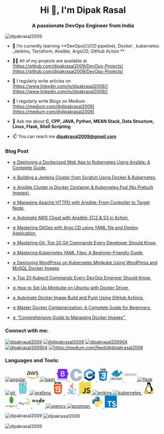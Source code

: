 <h1 align="center">Hi 👋, I'm Dipak Rasal</h1>
<h3 align="center">A passionate DevOps Engineer from India</h3>

<p align="left"> <img src="https://komarev.com/ghpvc/?username=dipakrasal2009&label=Profile%20views&color=0e75b6&style=flat" alt="dipakrasal2009" /> </p>

- 🌱 I’m currently learning **DevOps(CI/CD pipeline), Docker , kubernetes ,Jenkins, Terraform, Ansible, ArgoCD, GitHub Action **
- 👨‍💻 All of my projects are available at [https://github.com/dipakrasal2009/DevOps-Projects](https://github.com/dipakrasal2009/DevOps-Projects)

- 📝 I regularly write articles on [https://www.linkedin.com/in/dipakrasal2009/](https://www.linkedin.com/in/dipakrasal2009/)

- 📝 I regularly write Blogs on Medium .[https://medium.com/@dipakrasal2009](https://medium.com/@dipakrasal2009)

- 💬 Ask me about **C, CPP, JAVA, Python, MEAN Stack, Data Structure, Linux, Flask, Shell Scripting**

- 📫 You can reach me **dipakrasal2009@gmail.com**

### Blog Post

<!-- BLOG-POST-LIST:START -->
- [⎈ Deploying a Dockerized Web App to Kubernetes Using Ansible: A Complete Guide ️](https://medium.com/@dipakrasal2009/deploying-a-dockerized-web-app-to-kubernetes-using-ansible-a-complete-guide-fcd1bbbfe48b)
- [⎈ Building a Jenkins Cluster from Scratch Using Docker & Kubernetes ️](https://medium.com/@dipakrasal2009/project-2-building-a-jenkins-cluster-from-scratch-using-docker-kubernetes-9c3417a442e1)
- [⎈ Ansible Cluster in Docker Container & Kubernetes Pod (No Prebuilt Images) ️](https://medium.com/@dipakrasal2009/ansible-cluster-in-docker-container-kubernetes-pod-no-prebuilt-images-19c8cf3d2e9d)

- [⎈ Managing Apache HTTPD with Ansible: From Controller to Target Node ️](https://medium.com/@dipakrasal2009/managing-apache-httpd-with-ansible-from-controller-to-target-node-95d5fc64df0b)
- [⎈ Automate AWS Cloud with Ansible: EC2 & S3 in Action ️](https://medium.com/@dipakrasal2009/automate-aws-cloud-with-ansible-ec2-s3-in-action-d410ef52793c)
- [⎈ Mastering GitOps with Argo CD using YAML file and Deploy Application ️](https://medium.com/@dipakrasal2009/mastering-gitops-with-argo-cd-using-yaml-file-and-deploy-application-1b77978cefc1)
- [⎈ Mastering Git: Top 20 Git Commands Every Developer Should Know ️](https://medium.com/@dipakrasal2009/mastering-git-top-20-git-commands-every-developer-should-know-504b6bb9c646)
- [⎈ Mastering Kubernetes YAML Files: A Beginner-Friendly Guide ️](https://medium.com/@dipakrasal2009/mastering-kubernetes-yaml-files-a-beginner-friendly-guide-ecabaa723933)
- [⎈ Deploying WordPress on Kubernetes Minikube Using WordPress and MySQL Docker Images ](https://medium.com/@dipakrasal2009/deploying-wordpress-on-kubernetes-minikube-using-wordpress-and-mysql-docker-images-21b170972b34)
- [⎈ Top 20 Kubectl Commands Every DevOps Engineer Should Know ️](https://medium.com/@dipakrasal2009/top-20-kubectl-commands-every-devops-engineer-should-know-857087de3124)
- [⎈ How to Set Up Minikube on Ubuntu with Docker Driver ️](https://medium.com/@dipakrasal2009/how-to-set-up-minikube-on-ubuntu-with-docker-driver-fd6af23c0679)
- [⎈ Automate Docker Image Build and Push Using GitHub Actions ️](https://medium.com/@dipakrasal2009/automate-docker-image-build-and-push-using-github-actions-402b890c698c)
- [⎈ Master Docker Containerization: A Complete Guide for Beginners ️](https://medium.com/@dipakrasal2009/master-docker-containerization-a-complete-guide-for-beginners-b1fce1600e80)
- [⎈ “Comprehensive Guide to Managing Docker Images” ️](https://medium.com/@dipakrasal2009/comprehensive-guide-to-managing-docker-images-a62084e5c78c)

  
<!-- BLOG-POST-LIST:END -->








<!--## - 👋 Hi, I’m Dipak Rasal.
- 👀 I’m interested in learn a new Technology.
- 🌱 I’m currently learning in cloud computing with Full-stack web development at the LinuxWorld Informatics pvt. ltd.  under Mr.Vimal Daga sir mentorship.
- 💞️ Ask mi About C,CPP,JAVA,Data Structure,PHP,JavaScript,Typescript,python,Golang,Angular,Node.js,Express.js,MongoDB,HTML,CSS
- DevOps Tool : Docker
- 📫 You can reach me dipakrasal2009@gmail.com -->

<!---
dipakrasal2009/dipakrasal2009 is a ✨ special ✨ repository because its `README.md` (this file) appears on your GitHub profile.
You can click the Preview link to take a look at your changes.
--->





<!--https://www.kaggle.com/spscientist/students-performance-inexams? select-StudentsPerformance.csv)-->



<h3 align="left">Connect with me:</h3>
<p align="left">
<a href="https://linkedin.com/in/dipakrasal2009" target="blank"><img align="center" src="https://raw.githubusercontent.com/rahuldkjain/github-profile-readme-generator/master/src/images/icons/Social/linked-in-alt.svg" alt="dipakrasal2009" height="30" width="40" /></a>
<a href="https://medium.com/@dipakrasal2009" target="blank"><img align="center" src="https://raw.githubusercontent.com/rahuldkjain/github-profile-readme-generator/master/src/images/icons/Social/medium.svg" alt="@dipakrasal2009" height="30" width="40" /></a>
<a href="https://www.hackerrank.com/dipakrasal200904" target="blank"><img align="center" src="https://raw.githubusercontent.com/rahuldkjain/github-profile-readme-generator/master/src/images/icons/Social/hackerrank.svg" alt="dipakrasal200904" height="30" width="40" /></a>
<a href="https://www.leetcode.com/dipakrasal200904" target="blank"><img align="center" src="https://raw.githubusercontent.com/rahuldkjain/github-profile-readme-generator/master/src/images/icons/Social/leet-code.svg" alt="dipakrasal200904" height="30" width="40" /></a>
<a href="/https://medium.com/feed/@dipakrasal2009" target="blank"><img align="center" src="https://raw.githubusercontent.com/rahuldkjain/github-profile-readme-generator/master/src/images/icons/Social/rss.svg" alt="https://medium.com/feed/@dipakrasal2009" height="30" width="40" /></a>
</p>

<h3 align="left">Languages and Tools:</h3>
<p align="left"> <a href="https://angular.io" target="_blank" rel="noreferrer"> <img src="https://angular.io/assets/images/logos/angular/angular.svg" alt="angular" width="40" height="40"/> </a> <a href="https://aws.amazon.com" target="_blank" rel="noreferrer"> <img src="https://raw.githubusercontent.com/devicons/devicon/master/icons/amazonwebservices/amazonwebservices-original-wordmark.svg" alt="aws" width="40" height="40"/> </a> <a href="https://www.gnu.org/software/bash/" target="_blank" rel="noreferrer"> <img src="https://www.vectorlogo.zone/logos/gnu_bash/gnu_bash-icon.svg" alt="bash" width="40" height="40"/> </a> <a href="https://getbootstrap.com" target="_blank" rel="noreferrer"> <img src="https://raw.githubusercontent.com/devicons/devicon/master/icons/bootstrap/bootstrap-plain-wordmark.svg" alt="bootstrap" width="40" height="40"/> </a> <a href="https://www.cprogramming.com/" target="_blank" rel="noreferrer"> <img src="https://raw.githubusercontent.com/devicons/devicon/master/icons/c/c-original.svg" alt="c" width="40" height="40"/> </a> <a href="https://www.w3schools.com/cpp/" target="_blank" rel="noreferrer"> <img src="https://raw.githubusercontent.com/devicons/devicon/master/icons/cplusplus/cplusplus-original.svg" alt="cplusplus" width="40" height="40"/> </a> <a href="https://www.w3schools.com/css/" target="_blank" rel="noreferrer"> <img src="https://raw.githubusercontent.com/devicons/devicon/master/icons/css3/css3-original-wordmark.svg" alt="css3" width="40" height="40"/> </a> <a href="https://www.docker.com/" target="_blank" rel="noreferrer"> <img src="https://raw.githubusercontent.com/devicons/devicon/master/icons/docker/docker-original-wordmark.svg" alt="docker" width="40" height="40"/> </a> <a href="https://expressjs.com" target="_blank" rel="noreferrer"> <img src="https://raw.githubusercontent.com/devicons/devicon/master/icons/express/express-original-wordmark.svg" alt="express" width="40" height="40"/> </a> <a href="https://flask.palletsprojects.com/" target="_blank" rel="noreferrer"> <img src="https://www.vectorlogo.zone/logos/pocoo_flask/pocoo_flask-icon.svg" alt="flask" width="40" height="40"/> </a> <a href="https://git-scm.com/" target="_blank" rel="noreferrer"> <img src="https://www.vectorlogo.zone/logos/git-scm/git-scm-icon.svg" alt="git" width="40" height="40"/> </a> <a href="https://golang.org" target="_blank" rel="noreferrer"> <img src="https://raw.githubusercontent.com/devicons/devicon/master/icons/go/go-original.svg" alt="go" width="40" height="40"/> </a> <a href="https://grafana.com" target="_blank" rel="noreferrer"> <img src="https://www.vectorlogo.zone/logos/grafana/grafana-icon.svg" alt="grafana" width="40" height="40"/> </a> <a href="https://www.w3.org/html/" target="_blank" rel="noreferrer"> <img src="https://raw.githubusercontent.com/devicons/devicon/master/icons/html5/html5-original-wordmark.svg" alt="html5" width="40" height="40"/> </a> <a href="https://www.java.com" target="_blank" rel="noreferrer"> <img src="https://raw.githubusercontent.com/devicons/devicon/master/icons/java/java-original.svg" alt="java" width="40" height="40"/> </a> <a href="https://developer.mozilla.org/en-US/docs/Web/JavaScript" target="_blank" rel="noreferrer"> <img src="https://raw.githubusercontent.com/devicons/devicon/master/icons/javascript/javascript-original.svg" alt="javascript" width="40" height="40"/> </a> <a href="https://www.jenkins.io" target="_blank" rel="noreferrer"> <img src="https://www.vectorlogo.zone/logos/jenkins/jenkins-icon.svg" alt="jenkins" width="40" height="40"/> </a> <a href="https://kubernetes.io" target="_blank" rel="noreferrer"> <img src="https://www.vectorlogo.zone/logos/kubernetes/kubernetes-icon.svg" alt="kubernetes" width="40" height="40"/> </a> <a href="https://www.linux.org/" target="_blank" rel="noreferrer"> <img src="https://raw.githubusercontent.com/devicons/devicon/master/icons/linux/linux-original.svg" alt="linux" width="40" height="40"/> </a> <a href="https://www.mongodb.com/" target="_blank" rel="noreferrer"> <img src="https://raw.githubusercontent.com/devicons/devicon/master/icons/mongodb/mongodb-original-wordmark.svg" alt="mongodb" width="40" height="40"/> </a> <a href="https://www.mysql.com/" target="_blank" rel="noreferrer"> <img src="https://raw.githubusercontent.com/devicons/devicon/master/icons/mysql/mysql-original-wordmark.svg" alt="mysql" width="40" height="40"/> </a> <a href="https://nodejs.org" target="_blank" rel="noreferrer"> <img src="https://raw.githubusercontent.com/devicons/devicon/master/icons/nodejs/nodejs-original-wordmark.svg" alt="nodejs" width="40" height="40"/> </a> <a href="https://opencv.org/" target="_blank" rel="noreferrer"> <img src="https://www.vectorlogo.zone/logos/opencv/opencv-icon.svg" alt="opencv" width="40" height="40"/> </a> <a href="https://postman.com" target="_blank" rel="noreferrer"> <img src="https://www.vectorlogo.zone/logos/getpostman/getpostman-icon.svg" alt="postman" width="40" height="40"/> </a> <a href="https://www.python.org" target="_blank" rel="noreferrer"> <img src="https://raw.githubusercontent.com/devicons/devicon/master/icons/python/python-original.svg" alt="python" width="40" height="40"/> </a> <a href="https://www.typescriptlang.org/" target="_blank" rel="noreferrer"> <img src="https://raw.githubusercontent.com/devicons/devicon/master/icons/typescript/typescript-original.svg" alt="typescript" width="40" height="40"/> </a> </p>

<p><img align="left" src="https://github-readme-stats.vercel.app/api/top-langs?username=dipakrasal2009&show_icons=true&locale=en&layout=compact" alt="dipakrasal2009" /></p>

<p>&nbsp;<img align="center" src="https://github-readme-stats.vercel.app/api?username=dipakrasal2009&show_icons=true&locale=en" alt="dipakrasal2009" /></p>

<p><img align="center" src="https://github-readme-streak-stats.herokuapp.com/?user=dipakrasal2009&" alt="dipakrasal2009" /></p>




